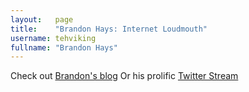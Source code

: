 ```yaml
---
layout:   page
title:    "Brandon Hays: Internet Loudmouth"
username: tehviking
fullname: "Brandon Hays"
---
```


Check out [Brandon's blog](http://brandonhays.com/blog)
Or his prolific [Twitter Stream](http://twitter.com/tehviking)
